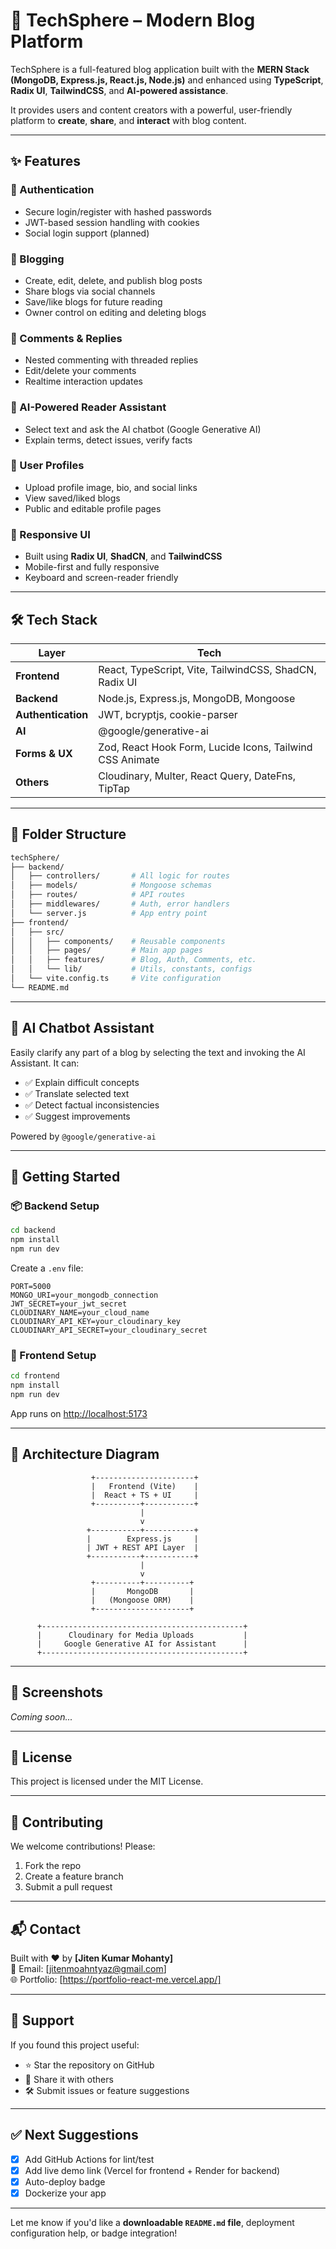 # 🧠 TechSphere – Modern Blog Platform

TechSphere is a full-featured blog application built with the **MERN Stack (MongoDB, Express.js, React.js, Node.js)** and enhanced using **TypeScript**, **Radix UI**, **TailwindCSS**, and **AI-powered assistance**.

It provides users and content creators with a powerful, user-friendly platform to **create**, **share**, and **interact** with blog content.

---

## ✨ Features

### 🔐 Authentication
- Secure login/register with hashed passwords
- JWT-based session handling with cookies
- Social login support (planned)

### 📝 Blogging
- Create, edit, delete, and publish blog posts
- Share blogs via social channels
- Save/like blogs for future reading
- Owner control on editing and deleting blogs

### 💬 Comments & Replies
- Nested commenting with threaded replies
- Edit/delete your comments
- Realtime interaction updates

### 🤖 AI-Powered Reader Assistant
- Select text and ask the AI chatbot (Google Generative AI)
- Explain terms, detect issues, verify facts

### 👤 User Profiles
- Upload profile image, bio, and social links
- View saved/liked blogs
- Public and editable profile pages

### 📱 Responsive UI
- Built using **Radix UI**, **ShadCN**, and **TailwindCSS**
- Mobile-first and fully responsive
- Keyboard and screen-reader friendly

---

## 🛠️ Tech Stack

| Layer              | Tech                                                                 |
|--------------------|----------------------------------------------------------------------|
| **Frontend**       | React, TypeScript, Vite, TailwindCSS, ShadCN, Radix UI              |
| **Backend**        | Node.js, Express.js, MongoDB, Mongoose                              |
| **Authentication** | JWT, bcryptjs, cookie-parser                                        |
| **AI**             | @google/generative-ai                                               |
| **Forms & UX**     | Zod, React Hook Form, Lucide Icons, Tailwind CSS Animate            |
| **Others**         | Cloudinary, Multer, React Query, DateFns, TipTap                    |

---

## 🧩 Folder Structure

```bash
techSphere/
├── backend/
│   ├── controllers/       # All logic for routes
│   ├── models/            # Mongoose schemas
│   ├── routes/            # API routes
│   ├── middlewares/       # Auth, error handlers
│   └── server.js          # App entry point
├── frontend/
│   ├── src/
│   │   ├── components/    # Reusable components
│   │   ├── pages/         # Main app pages
│   │   ├── features/      # Blog, Auth, Comments, etc.
│   │   └── lib/           # Utils, constants, configs
│   └── vite.config.ts     # Vite configuration
└── README.md
```

---

## 🧠 AI Chatbot Assistant

Easily clarify any part of a blog by selecting the text and invoking the AI Assistant. It can:

- ✅ Explain difficult concepts  
- ✅ Translate selected text  
- ✅ Detect factual inconsistencies  
- ✅ Suggest improvements  

Powered by `@google/generative-ai`

---

## 🚀 Getting Started

### 📦 Backend Setup

```bash
cd backend
npm install
npm run dev
```

Create a `.env` file:

```env
PORT=5000
MONGO_URI=your_mongodb_connection
JWT_SECRET=your_jwt_secret
CLOUDINARY_NAME=your_cloud_name
CLOUDINARY_API_KEY=your_cloudinary_key
CLOUDINARY_API_SECRET=your_cloudinary_secret
```

### 🎨 Frontend Setup

```bash
cd frontend
npm install
npm run dev
```

App runs on [http://localhost:5173](http://localhost:5173)

---

## 🧭 Architecture Diagram

```
                  +----------------------+
                  |   Frontend (Vite)    |
                  |  React + TS + UI     |
                  +----------+-----------+
                             |
                             v
                 +-----------+-----------+
                 |        Express.js     |
                 | JWT + REST API Layer  |
                 +-----------+-----------+
                             |
                             v
                  +----------+----------+
                  |       MongoDB       |
                  |   (Mongoose ORM)    |
                  +---------------------+

      +---------------------------------------------+
      |      Cloudinary for Media Uploads           |
      |     Google Generative AI for Assistant      |
      +---------------------------------------------+
```

---

## 📸 Screenshots

*Coming soon...*

---

## 📄 License

This project is licensed under the MIT License.

---

## 🤝 Contributing

We welcome contributions! Please:

1. Fork the repo  
2. Create a feature branch  
3. Submit a pull request  

---

## 📬 Contact

Built with ❤️ by **[Jiten Kumar Mohanty]**  
📧 Email: [jitenmoahntyaz@gmail.com]  
🌐 Portfolio: [https://portfolio-react-me.vercel.app/]

---

## 📢 Support

If you found this project useful:

- ⭐ Star the repository on GitHub  
- 📣 Share it with others  
- 🛠️ Submit issues or feature suggestions  

---

## ✅ Next Suggestions

- [x] Add GitHub Actions for lint/test
- [x] Add live demo link (Vercel for frontend + Render for backend)
- [x] Auto-deploy badge
- [x] Dockerize your app

---

Let me know if you'd like a **downloadable `README.md` file**, deployment configuration help, or badge integration!


